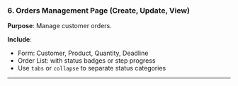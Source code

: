 ### 6. **Orders Management Page (Create, Update, View)**

**Purpose**: Manage customer orders.

**Include**:
- Form: Customer, Product, Quantity, Deadline
- Order List: with status badges or step progress
- Use `tabs` or `collapse` to separate status categories

---